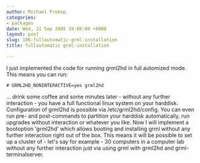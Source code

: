 ```yaml
---
author: Michael Prokop
categories:
- packages
date: Wed, 21 Sep 2005 19:06:00 +0000
layout: post
slug: 106-fullautomatic-grml-installation
title: fullautomatic grml-installation

---
```

I just implemented the code for running grml2hd in full automized mode. This means you can run:

    # GRML2HD_NONINTERACTIVE=yes grml2hd

... drink some coffee and some minutes later \- without any further interaction \- you have a full functional linux system on your harddisk. Configuration of grml2hd is possible via /etc/grml2hd/config. You can even run pre\- and post\-commands to partition your harddisk automatically, run upgrades without interaction or whatever you like.
Now I will implement a bootoption 'grml2hd' which allows booting and installing grml without any further interaction right out of the box. This means it will be possible to set up a cluster of \- let's say for example \- 30 computers in a computer lab without any further interaction just via using grml with grml2hd and grml\-terminalserver.
